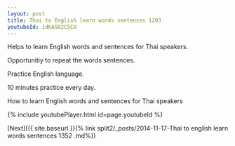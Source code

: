 ```yaml
---
layout: post
title: Thai to English learn words sentences 1203 
youtubeId: idKASO2C5CU
---
```

 
 
Helps to learn English words and sentences for Thai speakers.

Opportunitiy to repeat the words sentences. 

Practice English language. 
 
10 minutes practice every day. 
 
How to learn English words and sentences for Thai speakers 
 
{% include youtubePlayer.html id=page.youtubeId %}
 
 
[Next]({{ site.baseurl }}{% link  split2/_posts/2014-11-17-Thai to english learn words sentences 1352 .md%})
 
